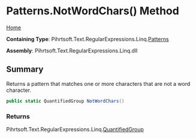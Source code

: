 # Patterns\.NotWordChars\(\) Method

[Home](../../../../../../README.md)

**Containing Type**: Pihrtsoft\.Text\.RegularExpressions\.Linq\.[Patterns](../README.md)

**Assembly**: Pihrtsoft\.Text\.RegularExpressions\.Linq\.dll

## Summary

Returns a pattern that matches one or more characters that are not a word character\.

```csharp
public static QuantifiedGroup NotWordChars()
```

### Returns

Pihrtsoft\.Text\.RegularExpressions\.Linq\.[QuantifiedGroup](../../QuantifiedGroup/README.md)

